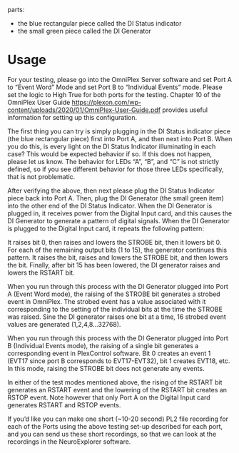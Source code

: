 
parts:  
* the blue rectangular piece called the DI Status indicator
* the small green piece called the DI Generator

# Usage

For your testing, please go into the OmniPlex Server software and set Port A to “Event Word” Mode and set Port B to “Individual Events” mode. Please set the logic to High True for both ports for the testing. Chapter 10 of the OmniPlex User Guide https://plexon.com/wp-content/uploads/2020/01/OmniPlex-User-Guide.pdf provides useful information for setting up this configuration.

The first thing you can try is simply plugging in the DI Status indicator piece (the blue rectangular piece) first into Port A, and then next into Port B. When you do this, is every light on the DI Status Indicator illuminating in each case? This would be expected behavior if so. If this does not happen, please let us know. The behavior for LEDs “A”, “B”, and “C” is not strictly defined,  so if you see different behavior for those three LEDs specifically, that is not problematic.

After verifying the above, then next please plug the DI Status Indicator piece back into Port A. Then, plug the DI Generator (the small green item) into the other end of the DI Status Indicator. When the DI Generator is plugged in, it receives power from the Digital Input card, and this causes the DI Generator to generate a pattern of digital signals. When the DI Generator is plugged to the Digital Input card, it repeats the following pattern:

It raises bit 0, then raises and lowers the STROBE bit, then it lowers bit 0. For each of the remaining output bits (1 to 15), the generator continues this pattern. It raises the bit, raises and lowers the STROBE bit, and then lowers the bit. Finally, after bit 15 has been lowered, the DI generator raises and lowers the RSTART bit.

When  you run through this process with the DI Generator plugged into Port A (Event Word mode), the raising of the STROBE bit generates a strobed event in OmniPlex. The strobed event has a value associated with it corresponding to the setting of the individual bits at the time the STROBE was raised. Sine the DI generator raises one bit at a time, 16 strobed event values are generated (1,2,4,8…32768).

When you run through this process with the DI Generator plugged into Port B (Individual Events mode), the raising of a single bit generates a corresponding event in PlexControl software. Bit 0 creates an event 1 (EVT17 since port B corresponds to EVT17-EVT32), bit 1 creates EVT18, etc. In this mode, raising the STROBE bit does not generate any events.

In either of the test modes mentioned above, the rising of the RSTART bit generates an RSTART event and the lowering of the RSTART bit creates an RSTOP event. Note however that only Port A on the Digital Input card generates RSTART and RSTOP events.

If you’d like you can make one short (~10-20 second) PL2 file recording for each of the Ports using the above testing set-up described for each port, and you can send us these short recordings, so that we can look at the recordings in the NeuroExplorer software.
